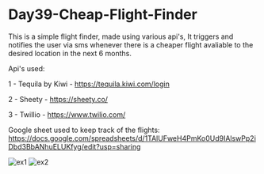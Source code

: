 # Day39-Cheap-Flight-Finder
This is a simple flight finder, made using various api's, It triggers and notifies the user via sms whenever there is a cheaper flight avaliable to the desired location in the next 6 months.

Api's used:

1 - Tequila by Kiwi - https://tequila.kiwi.com/login

2 - Sheety - https://sheety.co/

3 - Twillio - https://www.twilio.com/

Google sheet used to keep track of the flights: https://docs.google.com/spreadsheets/d/1TAlUFweH4PmKo0Ud9IAlswPp2iDbd3BbANhuELUKfyg/edit?usp=sharing


![ex1](https://user-images.githubusercontent.com/86790253/234077559-78ea4867-b503-483a-9c8c-375712d95835.jpg)
![ex2](https://user-images.githubusercontent.com/86790253/234077574-8a7a07cf-73ce-46e2-a16f-dc7684797ee8.jpg)
